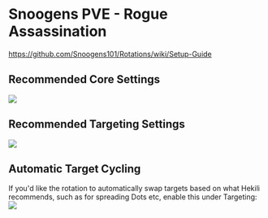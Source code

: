 # Snoogens PVE - Rogue Assassination  
https://github.com/Snoogens101/Rotations/wiki/Setup-Guide  
## Recommended Core Settings  
![](https://i.imgur.com/cBNyR3Y.png)   

## Recommended Targeting Settings  
![](https://i.imgur.com/pWSb3u7.png)  

## Automatic Target Cycling  
If you'd like the rotation to automatically swap targets based on what Hekili recommends, such as for spreading Dots etc, enable this under Targeting:  
![](https://i.imgur.com/1rDyIp7.png)  